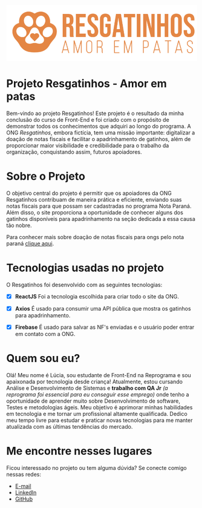 ![](./lucia-sindeaux/projeto-final-resgatinhos/src/assets/resgatinhos.png)

# Projeto Resgatinhos - Amor em patas

Bem-vindo ao projeto Resgatinhos! Este projeto é o resultado da minha conclusão do curso de Front-End e foi criado com o propósito de demonstrar todos os conhecimentos que adquiri ao longo do programa. A ONG _Resgatinhos_, embora fictícia, tem uma missão importante: digitalizar a doação de notas fiscais e facilitar o apadrinhamento de gatinhos, além de proporcionar maior visibilidade e credibilidade para o trabalho da organização, conquistando assim, futuros apoiadores.


# Sobre o Projeto

O objetivo central do projeto é permitir que os apoiadores da ONG Resgatinhos contribuam de maneira prática e eficiente, enviando suas notas fiscais para que possam ser cadastradas no programa Nota Paraná. Além disso, o site proporciona a oportunidade de conhecer alguns dos gatinhos disponíveis para apadrinhamento na seção dedicada a essa causa tão nobre.

Para conhecer mais sobre doação de notas fiscais para ongs pelo nota paraná [clique aqui](https://www.notaparana.pr.gov.br/Pagina/Doacao-notas-fiscais).

# Tecnologias usadas no projeto

O Resgatinhos foi desenvolvido com as seguintes tecnologias:

- [x] **ReactJS** Foi a tecnologia escolhida para criar todo o site da ONG.
- [x] **Axios**  É usado para consumir uma API pública que mostra os gatinhos para apadrinhamento.
- [x] **Firebase** É usado para salvar as NF's enviadas e o usuário poder entrar em contato com a ONG.


# Quem sou eu?

Olá! Meu nome é Lúcia, sou estudante de Front-End na Reprograma e sou apaixonada por tecnologia desde criança! Atualmente, estou cursando Análise e Desenvolvimento de Sistemas e **trabalho com QA Jr** _(a reprograma foi essencial para eu conseguir esse emprego)_ onde tenho a oportunidade de aprender muito sobre Desenvolvimento de software, Testes e metodologias ágeis. 
Meu objetivo é aprimorar minhas habilidades em tecnologia e me tornar um profissional altamente qualificada. Dedico meu tempo livre para estudar e praticar novas tecnologias para me manter atualizada com as últimas tendências do mercado.


# Me encontre nesses lugares

Ficou interessado no projeto ou tem alguma dúvida? Se conecte comigo nessas redes:

- [E-mail](luciasindeaux@gmail.com)
- [LinkedIn](https://www.linkedin.com/in/luciasindeaux)
- [GitHub](https://github.com/LuciaSindeaux)
